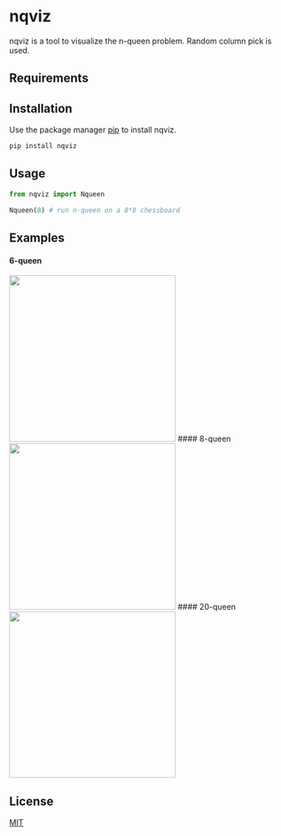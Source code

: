 # nqviz

nqviz is a tool to visualize the n-queen problem. Random column pick is used.

## Requirements



## Installation

Use the package manager [pip](https://pip.pypa.io/en/stable/) to install nqviz.

```bash
pip install nqviz
```

## Usage

```python
from nqviz import Nqueen

Nqueen(8) # run n-queen on a 8*8 chessboard
```

## Examples

#### 6-queen
<img src="https://user-images.githubusercontent.com/62132206/120168297-0040cc80-c1ff-11eb-9a7a-de5e1568fc70.gif" width="300">
#### 8-queen
<img src="https://user-images.githubusercontent.com/62132206/120169771-93c6cd00-c200-11eb-9e2b-2362986e281a.gif" width="300">
#### 20-queen
<img src="https://user-images.githubusercontent.com/62132206/120169808-9de8cb80-c200-11eb-8982-065b6753cd3a.gif" width="300">

## License
[MIT](https://choosealicense.com/licenses/mit/)
